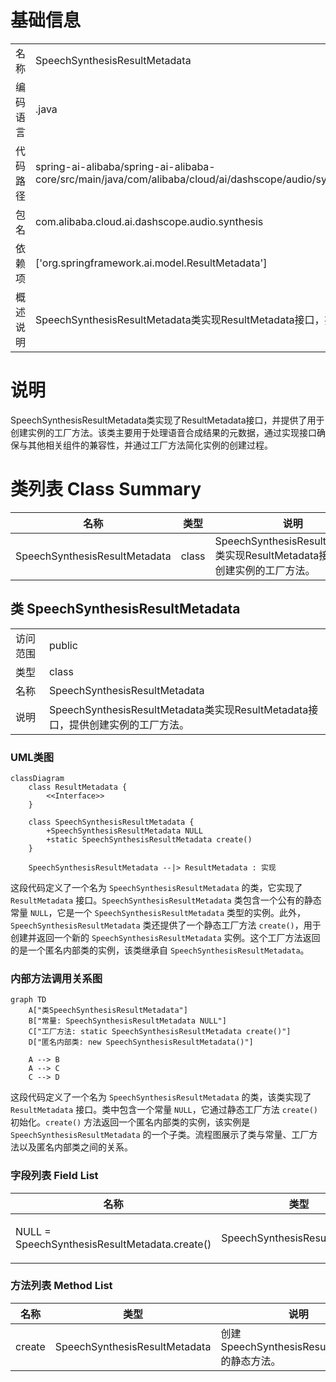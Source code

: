 # 基础信息

|      |      |
|------|------|
| 名称 | SpeechSynthesisResultMetadata |
| 编码语言 | .java |
| 代码路径 | spring-ai-alibaba/spring-ai-alibaba-core/src/main/java/com/alibaba/cloud/ai/dashscope/audio/synthesis/SpeechSynthesisResultMetadata.java |
| 包名 | com.alibaba.cloud.ai.dashscope.audio.synthesis |
| 依赖项 | ['org.springframework.ai.model.ResultMetadata'] |
| 概述说明 | SpeechSynthesisResultMetadata类实现ResultMetadata接口，提供工厂方法。 |

# 说明

SpeechSynthesisResultMetadata类实现了ResultMetadata接口，并提供了用于创建实例的工厂方法。该类主要用于处理语音合成结果的元数据，通过实现接口确保与其他相关组件的兼容性，并通过工厂方法简化实例的创建过程。

# 类列表 Class Summary

| 名称   | 类型  | 说明 |
|-------|------|-------------|
| SpeechSynthesisResultMetadata | class | SpeechSynthesisResultMetadata类实现ResultMetadata接口，提供创建实例的工厂方法。 |



## 类 SpeechSynthesisResultMetadata

|      |      |
|------|------|
| 访问范围 | public |
| 类型 | class |
| 名称 | SpeechSynthesisResultMetadata |
| 说明 | SpeechSynthesisResultMetadata类实现ResultMetadata接口，提供创建实例的工厂方法。 |


### UML类图

```mermaid
classDiagram
    class ResultMetadata {
        <<Interface>>
    }

    class SpeechSynthesisResultMetadata {
        +SpeechSynthesisResultMetadata NULL
        +static SpeechSynthesisResultMetadata create()
    }

    SpeechSynthesisResultMetadata --|> ResultMetadata : 实现
```

这段代码定义了一个名为 `SpeechSynthesisResultMetadata` 的类，它实现了 `ResultMetadata` 接口。`SpeechSynthesisResultMetadata` 类包含一个公有的静态常量 `NULL`，它是一个 `SpeechSynthesisResultMetadata` 类型的实例。此外，`SpeechSynthesisResultMetadata` 类还提供了一个静态工厂方法 `create()`，用于创建并返回一个新的 `SpeechSynthesisResultMetadata` 实例。这个工厂方法返回的是一个匿名内部类的实例，该类继承自 `SpeechSynthesisResultMetadata`。


### 内部方法调用关系图

```mermaid
graph TD
    A["类SpeechSynthesisResultMetadata"]
    B["常量: SpeechSynthesisResultMetadata NULL"]
    C["工厂方法: static SpeechSynthesisResultMetadata create()"]
    D["匿名内部类: new SpeechSynthesisResultMetadata()"]

    A --> B
    A --> C
    C --> D
```

这段代码定义了一个名为 `SpeechSynthesisResultMetadata` 的类，该类实现了 `ResultMetadata` 接口。类中包含一个常量 `NULL`，它通过静态工厂方法 `create()` 初始化。`create()` 方法返回一个匿名内部类的实例，该实例是 `SpeechSynthesisResultMetadata` 的一个子类。流程图展示了类与常量、工厂方法以及匿名内部类之间的关系。

### 字段列表 Field List

| 名称  | 类型  | 说明 |
|-------|-------|------|
| NULL = SpeechSynthesisResultMetadata.create() | SpeechSynthesisResultMetadata | 定义静态常量NULL，类型为SpeechSynthesisResultMetadata，初始化为create()方法返回值。 |

### 方法列表 Method List

| 名称  | 类型  | 说明 |
|-------|-------|------|
| create | SpeechSynthesisResultMetadata | 创建SpeechSynthesisResultMetadata的静态方法。 |




